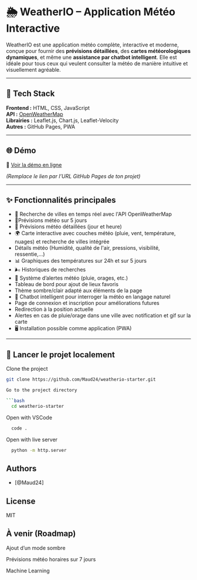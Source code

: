 # 🌦️ WeatherIO – Application Météo Interactive

WeatherIO est une application météo complète, interactive et moderne, conçue pour fournir des **prévisions détaillées**, des **cartes météorologiques dynamiques**, et même une **assistance par chatbot intelligent**. Elle est idéale pour tous ceux qui veulent consulter la météo de manière intuitive et visuellement agréable.

---

## 🧰 Tech Stack

**Frontend :** HTML, CSS, JavaScript  
**API :** [OpenWeatherMap](https://openweathermap.org/api)  
**Librairies :** Leaflet.js, Chart.js, Leaflet-Velocity  
**Autres :** GitHub Pages, PWA

---

## 🌐 Démo

🔗 [Voir la démo en ligne](https://ton-nom.github.io/weatherio-starter)

*(Remplace le lien par l’URL GitHub Pages de ton projet)*

---

## ✨ Fonctionnalités principales

- 🔎 Recherche de villes en temps réel avec l'API OpenWeatherMap
- 📡Prévisions météo sur 5 jours
- 📡 Prévisions météo détaillées (jour et heure)
- 🌍 Carte interactive avec couches météo (pluie, vent, température, nuages) et recherche de villes intégrée
- Détails météo (Humidité, qualité de l'air, pressions, visibilité, ressentie,...)
- 📊 Graphiques des températures sur 24h et sur 5 jours
- 🌬️ Historiques de recherches
- 📢 Système d’alertes météo (pluie, orages, etc.)
- Tableau de bord pour ajout de lieux favoris
- Thème sombre/clair adapté aux éléments de la page
- 🤖 Chatbot intelligent pour interroger la météo en langage naturel
- Page de connexion et inscription pour améliorations futures
- Redirection à la position actuelle
- Alertes en cas de pluie/orage dans une ville avec notification et gif sur la carte
- 🖥️ Installation possible comme application (PWA)

---

## 🚀 Lancer le projet localement
Clone the project

```bash
git clone https://github.com/Maud24/weatherio-starter.git

Go to the project directory

```bash
  cd weatherio-starter
```

Open with VSCode

```bash
  code .
```

Open with live server

```bash
  python -m http.server
```


## Authors

- [@Maud24]

## License

MIT

## À venir (Roadmap)

Ajout d’un mode sombre

Prévisions météo horaires sur 7 jours

Machine Learning